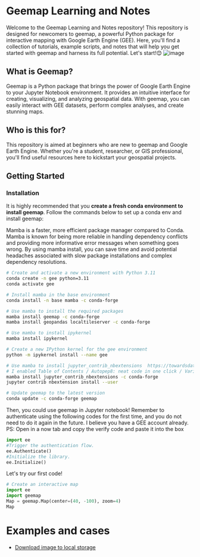 # Geemap Learning and Notes

Welcome to the Geemap Learning and Notes repository! This repository is designed for newcomers to geemap, a powerful Python package for interactive mapping with Google Earth Engine (GEE). Here, you'll find a collection of tutorials, example scripts, and notes that will help you get started with geemap and harness its full potential. Let's start!😊
![image](https://github.com/icydengyw/GEEmap_PracticeRecord/assets/48988534/909d580d-07cb-41cf-8fcc-d016e833afa2)


## What is Geemap?

Geemap is a Python package that brings the power of Google Earth Engine to your Jupyter Notebook environment. It provides an intuitive interface for creating, visualizing, and analyzing geospatial data. With geemap, you can easily interact with GEE datasets, perform complex analyses, and create stunning maps.

## Who is this for?

This repository is aimed at beginners who are new to geemap and Google Earth Engine. Whether you're a student, researcher, or GIS professional, you'll find useful resources here to kickstart your geospatial projects.

## Getting Started

### Installation

It is highly recommended that you **create a fresh conda environment to install geemap**. Follow the commands below to set up a conda env and install geemap:

Mamba is a faster, more efficient package manager compared to Conda. Mamba is known for being more reliable in handling dependency conflicts and providing more informative error messages when something goes wrong.
By using mamba install, you can save time and avoid potential headaches associated with slow package installations and complex dependency resolutions.


```bash
# Create and activate a new environment with Python 3.11
conda create -n gee python=3.11
conda activate gee

# Install mamba in the base environment
conda install -n base mamba -c conda-forge

# Use mamba to install the required packages
mamba install geemap -c conda-forge
mamba install geopandas localtileserver -c conda-forge

# Use mamba to install ipykernel
mamba install ipykernel

# Create a new IPython kernel for the gee environment
python -m ipykernel install --name gee

# Use mamba to install jupyter_contrib_nbextensions  https://towardsdatascience.com/jupyter-notebook-extensions-517fa69d2231
# I enabled Table of Contents / Autopep8: neat code in one click / Variable inspector: keep track of your workspace / ExecuteTime: show when and how long cells ran
mamba install jupyter_contrib_nbextensions -c conda-forge
jupyter contrib nbextension install --user

# Update geemap to the latest version
conda update -c conda-forge geemap

```

Then, you could use geemap in Jupyter notebook!
Remember to authenticate using the following codes for the first time, and you do not need to do it again in the future. I believe you have a GEE account already.
PS: Open in a now tab and copy the verify code and paste it into the box
```python
import ee
#Trigger the authentication flow.
ee.Authenticate()
#Initialize the library.
ee.Initialize()

```
Let's try our first code!
```python
# Create an interactive map
import ee
import geemap
Map = geemap.Map(center=(40, -100), zoom=4)
Map
```
# Examples and cases

- [Download image to local storage](Examples/Example_01.md)


